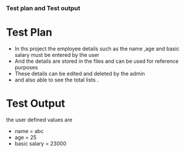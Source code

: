 ### Test plan and Test output
# Test Plan
* In ths project the employee details such as the name ,age and basic salary must be entered by the user
* And the details are stored in the files and can be used for reference purposes
* These details can be edited and deleted by the admin
* and also able to see the total lists .


# Test Output
the user defined values are
* name = abc
* age = 25
* basic salary = 23000
